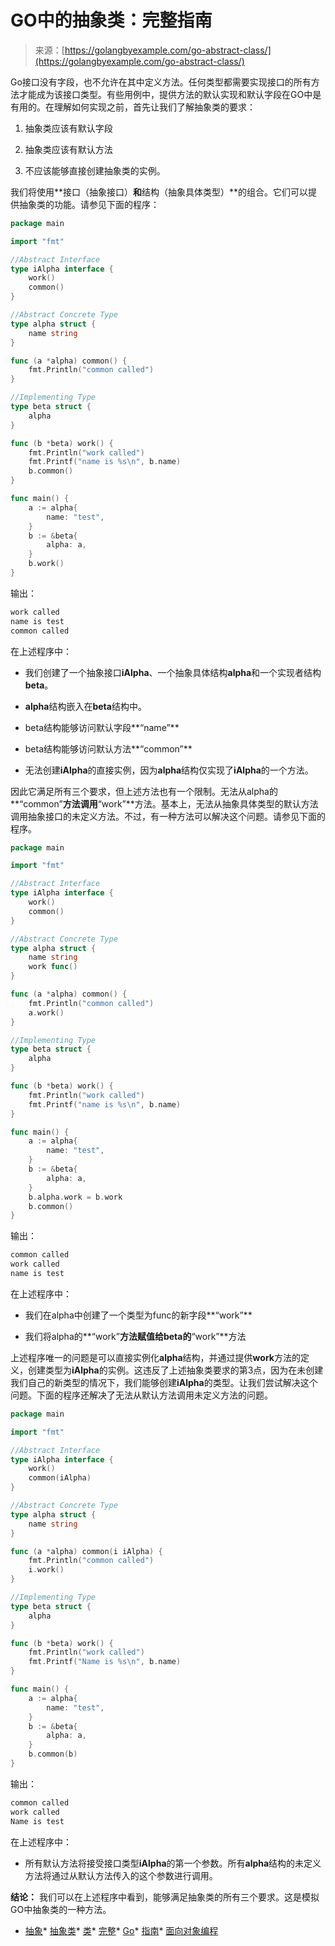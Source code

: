 <!--yml

类别：未分类

日期：2024-10-13 06:00:55

-->

# GO中的抽象类：完整指南

> 来源：[https://golangbyexample.com/go-abstract-class/](https://golangbyexample.com/go-abstract-class/)

Go接口没有字段，也不允许在其中定义方法。任何类型都需要实现接口的所有方法才能成为该接口类型。有些用例中，提供方法的默认实现和默认字段在GO中是有用的。在理解如何实现之前，首先让我们了解抽象类的要求：

1.  抽象类应该有默认字段

1.  抽象类应该有默认方法

1.  不应该能够直接创建抽象类的实例。

我们将使用**接口（抽象接口）**和**结构（抽象具体类型）**的组合。它们可以提供抽象类的功能。请参见下面的程序：

```go
package main

import "fmt"

//Abstract Interface
type iAlpha interface {
    work()
    common()
}

//Abstract Concrete Type
type alpha struct {
    name string
}

func (a *alpha) common() {
    fmt.Println("common called")
}

//Implementing Type
type beta struct {
    alpha
}

func (b *beta) work() {
    fmt.Println("work called")
    fmt.Printf("name is %s\n", b.name)
    b.common()
}

func main() {
    a := alpha{
        name: "test",
    }
    b := &beta{
        alpha: a,
    }
    b.work()
}
```

输出：

```go
work called
name is test
common called
```

在上述程序中：

+   我们创建了一个抽象接口**iAlpha**、一个抽象具体结构**alpha**和一个实现者结构**beta**。

+   **alpha**结构嵌入在**beta**结构中。

+   beta结构能够访问默认字段**“name”**

+   beta结构能够访问默认方法**“common”**

+   无法创建**iAlpha**的直接实例，因为**alpha**结构仅实现了**iAlpha**的一个方法。

因此它满足所有三个要求，但上述方法也有一个限制。无法从alpha的**“common”**方法调用**“work”**方法。基本上，无法从抽象具体类型的默认方法调用抽象接口的未定义方法。不过，有一种方法可以解决这个问题。请参见下面的程序。

```go
package main

import "fmt"

//Abstract Interface
type iAlpha interface {
    work()
    common()
}

//Abstract Concrete Type
type alpha struct {
    name string
    work func()
}

func (a *alpha) common() {
    fmt.Println("common called")
    a.work()
}

//Implementing Type
type beta struct {
    alpha
}

func (b *beta) work() {
    fmt.Println("work called")
    fmt.Printf("name is %s\n", b.name)
}

func main() {
    a := alpha{
        name: "test",
    }
    b := &beta{
        alpha: a,
    }
    b.alpha.work = b.work
    b.common()
}
```

输出：

```go
common called
work called
name is test
```

在上述程序中：

+   我们在alpha中创建了一个类型为func的新字段**“work”**

+   我们将alpha的**“work”**方法赋值给beta的**“work”**方法

上述程序唯一的问题是可以直接实例化**alpha**结构，并通过提供**work**方法的定义，创建类型为**iAlpha**的实例。这违反了上述抽象类要求的第3点，因为在未创建我们自己的新类型的情况下，我们能够创建**iAlpha**的类型。让我们尝试解决这个问题。下面的程序还解决了无法从默认方法调用未定义方法的问题。

```go
package main

import "fmt"

//Abstract Interface
type iAlpha interface {
    work()
    common(iAlpha)
}

//Abstract Concrete Type
type alpha struct {
    name string
}

func (a *alpha) common(i iAlpha) {
    fmt.Println("common called")
    i.work()
}

//Implementing Type
type beta struct {
    alpha
}

func (b *beta) work() {
    fmt.Println("work called")
    fmt.Printf("Name is %s\n", b.name)
}

func main() {
    a := alpha{
        name: "test",
    }
    b := &beta{
        alpha: a,
    }
    b.common(b)
}
```

输出：

```go
common called
work called
Name is test
```

在上述程序中：

+   所有默认方法将接受接口类型**iAlpha**的第一个参数。所有**alpha**结构的未定义方法将通过从默认方法传入的这个参数进行调用。

**结论：** 我们可以在上述程序中看到，能够满足抽象类的所有三个要求。这是模拟GO中抽象类的一种方法。

+   [抽象](https://golangbyexample.com/tag/abstract/)*   [抽象类](https://golangbyexample.com/tag/abstract-class/)*   [类](https://golangbyexample.com/tag/class/)*   [完整](https://golangbyexample.com/tag/complete/)*   [Go](https://golangbyexample.com/tag/go/)*   [指南](https://golangbyexample.com/tag/guide/)*   [面向对象编程](https://golangbyexample.com/tag/oop/)
